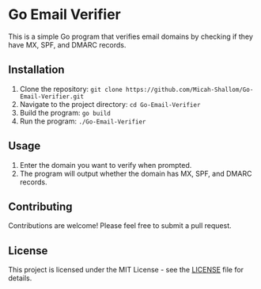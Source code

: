# Go Email Verifier

This is a simple Go program that verifies email domains by checking if they have MX, SPF, and DMARC records.

## Installation

1. Clone the repository: `git clone https://github.com/Micah-Shallom/Go-Email-Verifier.git`
2. Navigate to the project directory: `cd Go-Email-Verifier`
3. Build the program: `go build`
4. Run the program: `./Go-Email-Verifier`

## Usage

1. Enter the domain you want to verify when prompted.
2. The program will output whether the domain has MX, SPF, and DMARC records.

## Contributing

Contributions are welcome! Please feel free to submit a pull request.

## License

This project is licensed under the MIT License - see the [LICENSE](LICENSE) file for details.
